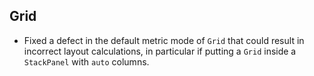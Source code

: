 ## Grid
- Fixed a defect in the default metric mode of `Grid` that could result in incorrect layout calculations, in particular if putting a `Grid` inside a `StackPanel` with `auto` columns.
